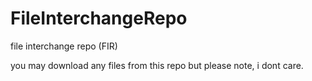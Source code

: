 # FileInterchangeRepo
file interchange repo (FIR)

you may download any files from this repo but please note, i dont care.
